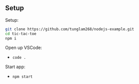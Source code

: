 
## Setup 
Setup: 

```bash
git clone https://github.com/tunglam268/nodejs-example.git
cd tic-tac-toe
npm i
```

Open up VSCode: 
* `code .`

Start app:
* `npm start`
